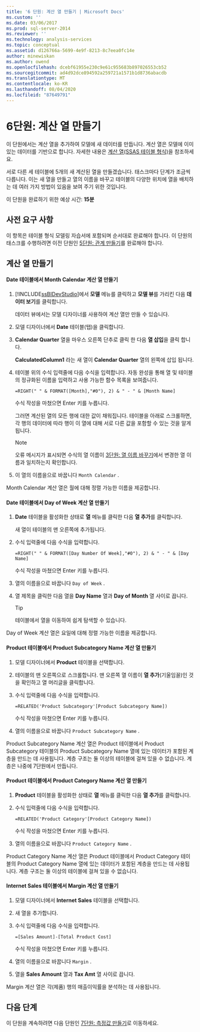 ```yaml
---
title: '6 단원: 계산 열 만들기 | Microsoft Docs'
ms.custom: ''
ms.date: 03/06/2017
ms.prod: sql-server-2014
ms.reviewer: ''
ms.technology: analysis-services
ms.topic: conceptual
ms.assetid: d126766a-5699-4e9f-8213-8c7eea0fc14e
author: minewiskan
ms.author: owend
ms.openlocfilehash: dcebf61955e230c9e61c955683b897026553cb52
ms.sourcegitcommit: ad4d92dce894592a259721a1571b1d8736abacdb
ms.translationtype: MT
ms.contentlocale: ko-KR
ms.lasthandoff: 08/04/2020
ms.locfileid: "87649791"
---
```

# <a name="lesson-6-create-calculated-columns"></a>6단원: 계산 열 만들기
  이 단원에서는 계산 열을 추가하여 모델에 새 데이터를 만듭니다. 계산 열은 모델에 이미 있는 데이터를 기반으로 합니다. 자세한 내용은 [계산 열&#40;SSAS 테이블 형식&#41;](tabular-models/ssas-calculated-columns.md)을 참조하세요.  
  
 서로 다른 세 테이블에 5개의 새 계산된 열을 만들겠습니다. 태스크마다 단계가 조금씩 다릅니다. 이는 새 열을 만들고 열의 이름을 바꾸고 테이블의 다양한 위치에 열을 배치하는 데 여러 가지 방법이 있음을 보여 주기 위한 것입니다.  
  
 이 단원을 완료하기 위한 예상 시간: **15분**  
  
## <a name="prerequisites"></a>사전 요구 사항  
 이 항목은 테이블 형식 모델링 자습서에 포함되며 순서대로 완료해야 합니다. 이 단원의 태스크를 수행하려면 이전 단원인 [5단원: 관계 만들기](lesson-4-create-relationships.md)를 완료해야 합니다.  
  
## <a name="create-calculated-columns"></a>계산 열 만들기  
  
#### <a name="create-a-month-calendar-calculated-column-in-the-date-table"></a>Date 테이블에서 Month Calendar 계산 열 만들기  
  
1.  [!INCLUDE[ssBIDevStudio](../includes/ssbidevstudio-md.md)]에서 **모델** 메뉴를 클릭하고 **모델 뷰**를 가리킨 다음 **데이터 보기**를 클릭합니다.  
  
     데이터 뷰에서는 모델 디자이너를 사용하여 계산 열만 만들 수 있습니다.  
  
2.  모델 디자이너에서 **Date** 테이블(탭)을 클릭합니다.  
  
3.  **Calendar Quarter** 열을 마우스 오른쪽 단추로 클릭 한 다음 **열 삽입**을 클릭 합니다.  
  
     **CalculatedColumn1** 라는 새 열이 **Calendar Quarter** 열의 왼쪽에 삽입 됩니다.  
  
4.  테이블 위의 수식 입력줄에 다음 수식을 입력합니다. 자동 완성을 통해 열 및 테이블의 정규화된 이름을 입력하고 사용 가능한 함수 목록을 보여줍니다.  
  
     `=RIGHT(" " & FORMAT([Month],"#0"), 2) & " - " & [Month Name]`  
  
     수식 작성을 마쳤으면 Enter 키를 누릅니다.  
  
     그러면 계산된 열의 모든 행에 대한 값이 채워집니다. 테이블을 아래로 스크롤하면, 각 행의 데이터에 따라 행이 이 열에 대해 서로 다른 값을 포함할 수 있는 것을 알게 됩니다.  
  
    > [!NOTE]  
    >  오류 메시지가 표시되면 수식의 열 이름이 [3단원: 열 이름 바꾸기](rename-columns.md)에서 변경한 열 이름과 일치하는지 확인합니다.  
  
5.  이 열의 이름을으로 바꿉니다 `Month Calendar` .  
  
 Month Calendar 계산 열은 월에 대해 정렬 가능한 이름을 제공합니다.  
  
#### <a name="create-a-day-of-week-calculated-column-in-the-date-table"></a>Date 테이블에서 Day of Week 계산 열 만들기  
  
1.  **Date** 테이블을 활성화한 상태로 **열** 메뉴를 클릭한 다음 **열 추가**를 클릭합니다.  
  
     새 열이 테이블의 맨 오른쪽에 추가됩니다.  
  
2.  수식 입력줄에 다음 수식을 입력합니다.  
  
     `=RIGHT(" " & FORMAT([Day Number Of Week],"#0"), 2) & " - " & [Day Name]`  
  
     수식 작성을 마쳤으면 Enter 키를 누릅니다.  
  
3.  열의 이름을으로 바꿉니다 `Day of Week` .  
  
4.  열 제목을 클릭한 다음 열을 **Day Name** 열과 **Day of Month** 열 사이로 끕니다.  
  
    > [!TIP]  
    >  테이블에서 열을 이동하여 쉽게 탐색할 수 있습니다.  
  
 Day of Week 계산 열은 요일에 대해 정렬 가능한 이름을 제공합니다.  
  
#### <a name="create-a-product-subcategory-name-calculated-column-in-the-product-table"></a>Product 테이블에서 Product Subcategory Name 계산 열 만들기  
  
1.  모델 디자이너에서 **Product** 테이블을 선택합니다.  
  
2.  테이블의 맨 오른쪽으로 스크롤합니다. 맨 오른쪽 열 이름이 **열 추가**(기울임꼴)인 것을 확인하고 열 머리글을 클릭합니다.  
  
3.  수식 입력줄에 다음 수식을 입력합니다.  
  
     `=RELATED('Product Subcategory'[Product Subcategory Name])`  
  
     수식 작성을 마쳤으면 Enter 키를 누릅니다.  
  
4.  열의 이름을으로 바꿉니다 `Product Subcategory Name` .  
  
 Product Subcategory Name 계산 열은 Product 테이블에서 Product Subcategory 테이블의 Product Subcategory Name 열에 있는 데이터가 포함된 계층을 만드는 데 사용됩니다. 계층 구조는 둘 이상의 테이블에 걸쳐 있을 수 없습니다. 계층은 나중에 7단원에서 만듭니다.  
  
#### <a name="create-a-product-category-name-calculated-column-in-the-product-table"></a>Product 테이블에서 Product Category Name 계산 열 만들기  
  
1.  **Product** 테이블을 활성화한 상태로 **열** 메뉴를 클릭한 다음 **열 추가**를 클릭합니다.  
  
2.  수식 입력줄에 다음 수식을 입력합니다.  
  
     `=RELATED('Product Category'[Product Category Name])`  
  
     수식 작성을 마쳤으면 Enter 키를 누릅니다.  
  
3.  열의 이름을으로 바꿉니다 `Product Category Name` .  
  
 Product Category Name 계산 열은 Product 테이블에서 Product Category 테이블의 Product Category Name 열에 있는 데이터가 포함된 계층을 만드는 데 사용됩니다. 계층 구조는 둘 이상의 테이블에 걸쳐 있을 수 없습니다.  
  
#### <a name="create-a-margin-calculated-column-in-the-internet-sales-table"></a>Internet Sales 테이블에서 Margin 계산 열 만들기  
  
1.  모델 디자이너에서 **Internet Sales** 테이블을 선택합니다.  
  
2.  새 열을 추가합니다.  
  
3.  수식 입력줄에 다음 수식을 입력합니다.  
  
     `=[Sales Amount]-[Total Product Cost]`  
  
     수식 작성을 마쳤으면 Enter 키를 누릅니다.  
  
4.  열의 이름을으로 바꿉니다 `Margin` .  
  
5.  열을 **Sales Amount** 열과 **Tax Amt** 열 사이로 끕니다.  
  
 Margin 계산 열은 각(제품) 행의 매출이익률을 분석하는 데 사용됩니다.  
  
## <a name="next-step"></a>다음 단계  
 이 단원을 계속하려면 다음 단원인 [7단원: 측정값 만들기](lesson-6-create-measures.md)로 이동하세요.  
  
  
